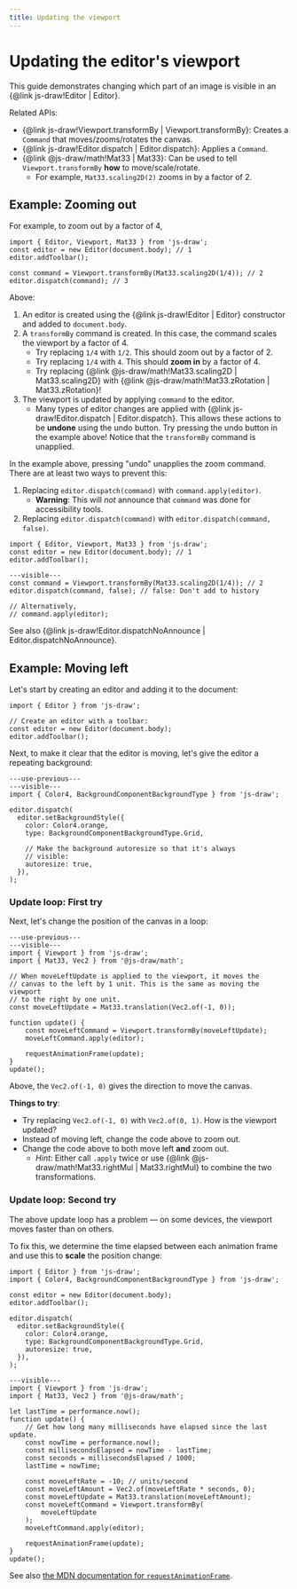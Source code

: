 ```yaml
---
title: Updating the viewport
---
```


# Updating the editor's viewport

This guide demonstrates changing which part of an image is visible in an {@link js-draw!Editor | Editor}.

Related APIs:

- {@link js-draw!Viewport.transformBy | Viewport.transformBy}: Creates a `Command` that moves/zooms/rotates the canvas.
- {@link js-draw!Editor.dispatch | Editor.dispatch}: Applies a `Command`.
- {@link @js-draw/math!Mat33 | Mat33}: Can be used to tell `Viewport.transformBy` **how** to move/scale/rotate.
  - For example, `Mat33.scaling2D(2)` zooms in by a factor of 2.

## Example: Zooming out

For example, to zoom out by a factor of 4,

```ts,runnable
import { Editor, Viewport, Mat33 } from 'js-draw';
const editor = new Editor(document.body); // 1
editor.addToolbar();

const command = Viewport.transformBy(Mat33.scaling2D(1/4)); // 2
editor.dispatch(command); // 3
```

Above:

1. An editor is created using the {@link js-draw!Editor | Editor} constructor and added to `document.body`.
2. A `transformBy` command is created. In this case, the command scales the viewport by a factor of 4.
   - Try replacing `1/4` with `1/2`. This should zoom out by a factor of 2.
   - Try replacing `1/4` with `4`. This should **zoom in** by a factor of 4.
   - Try replacing {@link @js-draw/math!Mat33.scaling2D | Mat33.scaling2D} with {@link @js-draw/math!Mat33.zRotation | Mat33.zRotation}!
3. The viewport is updated by applying `command` to the editor.
   - Many types of editor changes are applied with {@link js-draw!Editor.dispatch | Editor.dispatch}. This allows these actions to be **undone** using the undo button. Try pressing the undo button in the example above! Notice that the `transformBy` command is unapplied.

In the example above, pressing "undo" unapplies the zoom command. There are at least two ways to prevent this:

1. Replacing `editor.dispatch(command)` with `command.apply(editor)`.
   - **Warning**: This will _not_ announce that `command` was done for accessibility tools.
2. Replacing `editor.dispatch(command)` with `editor.dispatch(command, false)`.

```ts,runnable
import { Editor, Viewport, Mat33 } from 'js-draw';
const editor = new Editor(document.body); // 1
editor.addToolbar();

---visible---
const command = Viewport.transformBy(Mat33.scaling2D(1/4)); // 2
editor.dispatch(command, false); // false: Don't add to history

// Alternatively,
// command.apply(editor);
```

See also {@link js-draw!Editor.dispatchNoAnnounce | Editor.dispatchNoAnnounce}.

## Example: Moving left

Let's start by creating an editor and adding it to the document:

```ts,runnable
import { Editor } from 'js-draw';

// Create an editor with a toolbar:
const editor = new Editor(document.body);
editor.addToolbar();
```

Next, to make it clear that the editor is moving, let's give the editor a repeating background:

```ts,runnable
---use-previous---
---visible---
import { Color4, BackgroundComponentBackgroundType } from 'js-draw';

editor.dispatch(
  editor.setBackgroundStyle({
    color: Color4.orange,
    type: BackgroundComponentBackgroundType.Grid,

	// Make the background autoresize so that it's always
	// visible:
	autoresize: true,
  }),
);
```

### Update loop: First try

Next, let's change the position of the canvas in a loop:

```ts,runnable
---use-previous---
---visible---
import { Viewport } from 'js-draw';
import { Mat33, Vec2 } from '@js-draw/math';

// When moveLeftUpdate is applied to the viewport, it moves the
// canvas to the left by 1 unit. This is the same as moving the viewport
// to the right by one unit.
const moveLeftUpdate = Mat33.translation(Vec2.of(-1, 0));

function update() {
	const moveLeftCommand = Viewport.transformBy(moveLeftUpdate);
	moveLeftCommand.apply(editor);

	requestAnimationFrame(update);
}
update();
```

Above, the `Vec2.of(-1, 0)` gives the direction to move the canvas.

**Things to try**:

- Try replacing `Vec2.of(-1, 0)` with `Vec2.of(0, 1)`. How is the viewport updated?
- Instead of moving left, change the code above to zoom out.
- Change the code above to both move left **and** zoom out.
  - _Hint:_ Either call `.apply` twice or use {@link @js-draw/math!Mat33.rightMul | Mat33.rightMul} to combine the two transformations.

### Update loop: Second try

The above update loop has a problem — on some devices, the viewport moves faster than on others.

To fix this, we determine the time elapsed between each animation frame and use this to **scale** the position change:

```ts,runnable
import { Editor } from 'js-draw';
import { Color4, BackgroundComponentBackgroundType } from 'js-draw';

const editor = new Editor(document.body);
editor.addToolbar();

editor.dispatch(
  editor.setBackgroundStyle({
    color: Color4.orange,
    type: BackgroundComponentBackgroundType.Grid,
	autoresize: true,
  }),
);

---visible---
import { Viewport } from 'js-draw';
import { Mat33, Vec2 } from '@js-draw/math';

let lastTime = performance.now();
function update() {
	// Get how long many milliseconds have elapsed since the last update.
	const nowTime = performance.now();
	const millisecondsElapsed = nowTime - lastTime;
	const seconds = millisecondsElapsed / 1000;
	lastTime = nowTime;

	const moveLeftRate = -10; // units/second
	const moveLeftAmount = Vec2.of(moveLeftRate * seconds, 0);
	const moveLeftUpdate = Mat33.translation(moveLeftAmount);
	const moveLeftCommand = Viewport.transformBy(
		moveLeftUpdate
	);
	moveLeftCommand.apply(editor);

	requestAnimationFrame(update);
}
update();
```

See also [the MDN documentation for `requestAnimationFrame`](https://developer.mozilla.org/en-US/docs/Web/API/Window/requestAnimationFrame#examples).
